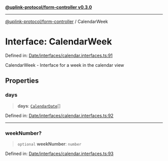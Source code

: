 [**@uplink-protocol/form-controller v0.3.0**](../README.md)

***

[@uplink-protocol/form-controller](../globals.md) / CalendarWeek

# Interface: CalendarWeek

Defined in: [Date/interfaces/calendar.interfaces.ts:91](https://github.com/jmkcoder/uplink-protocol-calendar/blob/c7c94af75a3a7e438811c9ee3008f982792d2fb8/src/Date/interfaces/calendar.interfaces.ts#L91)

CalendarWeek - Interface for a week in the calendar view

## Properties

### days

> **days**: [`CalendarDate`](CalendarDate.md)[]

Defined in: [Date/interfaces/calendar.interfaces.ts:92](https://github.com/jmkcoder/uplink-protocol-calendar/blob/c7c94af75a3a7e438811c9ee3008f982792d2fb8/src/Date/interfaces/calendar.interfaces.ts#L92)

***

### weekNumber?

> `optional` **weekNumber**: `number`

Defined in: [Date/interfaces/calendar.interfaces.ts:93](https://github.com/jmkcoder/uplink-protocol-calendar/blob/c7c94af75a3a7e438811c9ee3008f982792d2fb8/src/Date/interfaces/calendar.interfaces.ts#L93)
